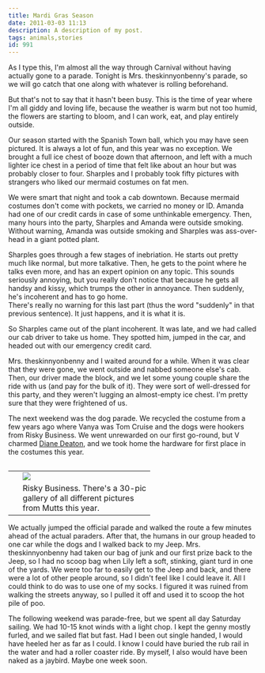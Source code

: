 ```yaml
---
title: Mardi Gras Season
date: 2011-03-03 11:13
description: A description of my post.
tags: animals,stories
id: 991
---
```

As I type this, I'm almost all the way through Carnival without having actually gone to a parade.  Tonight is Mrs. theskinnyonbenny's parade, so we will go catch that one along with whatever is rolling beforehand.

But that's not to say that it hasn't been busy.  This is the time of year where I'm all giddy and loving life, because the weather is warm but not too humid, the flowers are starting to bloom, and I can work, eat, and play entirely outside.

Our season started with the Spanish Town ball, which <a onclick="window.open('/pg3.php?spgmGal=070%20-%20Spanish%20Town%20Ball%202011','070SpanishTownBall2011','width=1024, height=768, toolbar=no, location = no, directories=no, menubar=no, resizable=yes, scrollbars=no');" >you may have seen pictured</a>.  It is always a lot of fun, and this year was no exception.  We brought a full ice chest of booze down that afternoon, and left with a much lighter ice chest in a period of time that felt like about an hour but was probably closer to four.  Sharples and I probably took fifty pictures with strangers who liked our mermaid costumes on fat men.

We were smart that night and took a cab downtown.  Because mermaid costumes don't come with pockets, we carried no money or ID.  Amanda had one of our credit cards in case of some unthinkable emergency.  Then, many hours into the party, Sharples and Amanda were outside smoking.  Without warning, Amanda was outside smoking and Sharples was ass-over-head in a giant potted plant.  

Sharples goes through a few stages of inebriation.  He starts out pretty much like normal, but more talkative.  Then, he gets to the point where he talks even more, and has an expert opinion on any topic.  This sounds seriously annoying, but you really don't notice that because he gets all handsy and kissy, which trumps the other in annoyance.  Then suddenly, he's incoherent and has to go home.  
There's really no warning for this last part (thus the word "suddenly" in that previous sentence).  It just happens, and it is what it is.

So Sharples came out of the plant incoherent.  It was late, and we had called our cab driver to take us home.  They spotted him, jumped in the car, and headed out with our emergency credit card.

Mrs. theskinnyonbenny and I waited around for a while.  When it was clear that they were gone, we went outside and nabbed someone else's cab.  Then, our driver made the block, and we let some young couple share the ride with us (and pay for the bulk of it).  They were sort of well-dressed for this party, and they weren't lugging an almost-empty ice chest.  I'm pretty sure that they were frightened of us.

The next weekend was the dog parade.  We recycled the costume from a few years ago where Vanya was Tom Cruise and the dogs were hookers from Risky Business.  We went unrewarded on our first go-round, but V charmed <a href="http://www.wafb.com/Global/story.asp?S=469746" target="_blank">Diane Deaton</a>, and we took home the hardware for first place in the costumes this year.

<table cellpadding="2" align="right"><tr><td width="5" rowspan="2"><spacer type="block" width="5" height="1"></td><td width="250" ><img src="/img/mutts2011.jpg"></td></tr><tr><td class="caption" width="250">Risky Business.  <a onclick="window.open('/pg3.php?spgmGal=071%20-%20Krewe%20of%20Mutts%202011','071KreweofMutts2011','width=1024, height=768, toolbar=no, location = no, directories=no, menubar=no, resizable=yes, scrollbars=no');" >There's a 30-pic gallery of all different pictures from Mutts this year.</a></td></tr></table>

We actually jumped the official parade and walked the route a few minutes ahead of the actual paraders.  After that, the humans in our group headed to one car while the dogs and I walked back to my Jeep.  Mrs. theskinnyonbenny had taken our bag of junk and our first prize back to the Jeep, so I had no scoop bag when Lily left a soft, stinking, giant turd in one of the yards.  We were too far to easily get to the Jeep and back, and there were a lot of other people around, so I didn't feel like I could leave it.  All I could think to do was to use one of my socks.  I figured it was ruined from walking the streets anyway, so I pulled it off and used it to scoop the hot pile of poo.

The following weekend was parade-free, but we spent all day Saturday sailing.  We had 10-15 knot winds with a light chop.  I kept the genny mostly furled, and we sailed flat but fast.  Had I been out single handed, I would have heeled her as far as I could.  I know I could have buried the rub rail in the water and had a roller coaster ride.  By myself, I also would have been naked as a jaybird.  Maybe one week soon.